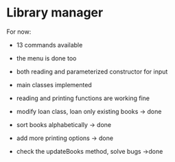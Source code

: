# Library manager

For now:
- 13 commands available
- the menu is done too
- both reading and parameterized constructor for input
- main classes implemented
- reading and printing functions are working fine

- modify loan class, loan only existing books -> done
- sort books alphabetically		      -> done		
- add more printing options                   -> done
- check the updateBooks method, solve bugs   ->done

